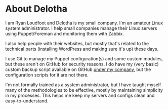 # About Delotha

I am Ryan Loudfoot and Delotha is my small company. I'm an amateur Linux system administrator. I help small companies manage their Linux servers using Puppet/Foreman and monitoring them with Zabbix.

I also help people with their websites, but mostly that's related to the technical parts (installing WordPress and making sure it's up) these days.

I use Git to manage my Puppet configuration(s) and some custom modules, but these aren't on GitHub for security reasons. I do have my (very basic) custom backup script available on GitHub [under my company](https://github.com/Delotha), but the configuration scripts for it are not there.

I'm not formally trained as a system administrator, but I have taught myself many of the methodologies to be effective, mostly by maintaining simplicity in my processes. This helps me keep my servers and configs clean and easy-to-understand.
